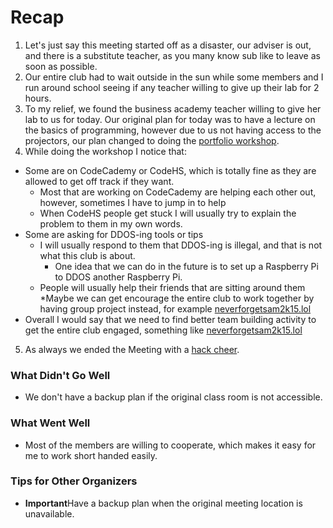 # Recap

1. Let's just say this meeting started off as a disaster, our adviser is out, and there is a substitute teacher, as you many know sub like to leave as soon as possible.
2. Our entire club had to wait outside in the sun while some members and I run around school seeing if any teacher willing to give up their lab for 2 hours.
3. To my relief, we found the business academy teacher willing to give her lab to us for today. Our original plan for today was to have a lecture on the basics of programming, however due to us not having access to the projectors, our plan changed to doing the [portfolio workshop](https://github.com/hackedu/hack-camp/tree/master/cohort_4/playbook/workshops/portfolio).
4. While doing the workshop I notice that:
  * Some are on CodeCademy or CodeHS, which is totally fine as they are allowed to get off track if they want.
    * Most that are working on CodeCademy are helping each other out, however, sometimes I have to jump in to help
    * When CodeHS people get stuck I will usually try to explain the problem to them in my own words.
  * Some are asking for DDOS-ing tools or tips
    * I will usually respond to them that DDOS-ing is illegal, and that is not what this club is about.
      * One idea that we can do in the future is to set up a Raspberry Pi to DDOS another Raspberry Pi.
    * People will usually help their friends that are sitting around them
      *Maybe we can get encourage the entire club to work together by having group project instead, for example [neverforgetsam2k15.lol](http://neverforgetsam2k15.lol)
  * Overall I would say that we need to find better team building activity to get the entire club engaged, something like [neverforgetsam2k15.lol](http://neverforgetsam2k15.lol)
5. As always we ended the Meeting with a [hack cheer](https://youtu.be/ds3w27_6i98).

### What Didn't Go Well

* We don't have a backup plan if the original class room is not accessible.

### What Went Well

* Most of the members are willing to cooperate, which makes it easy for me to work short handed easily.

### Tips for Other Organizers

* **Important**Have a backup plan when the original meeting location is unavailable.
